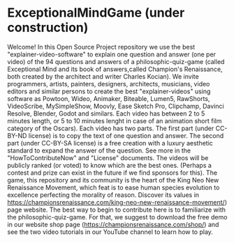 # ExceptionalMindGame (under construction)
Welcome! In this Open Source Project repository we use the best "explainer-video-software" to explain one question and answer (one per video) of the 94 questions and answers of a philosophic-quiz-game (called Exceptional Mind and its book of answers,called Champion's Renaissance, both created by the architect and writer Charles Kocian). We invite programmers, artists, painters, designers, architects, musicians, video editors and similar persons to create the best "explainer-videos" using software as Powtoon, Wideo, Animaker, Biteable, Lumen5, RawShorts, VideoScribe, MySimpleShow, Moovly, Ease Sketch Pro, Clipchamp, Davinci Resolve, Blender, Godot and similars. Each video has between 2 to 5 minutes length, or 5 to 10 minutes lenght in case of an animation short film category of the Oscars). Each video has two parts. The first part (under CC-BY-ND license) is to copy the text of one question and answer. The second part (under CC-BY-SA license) is a free creation with a luxury aesthetic standard to expand the answer of the question. See more in the "HowToContributeNow" and "License" documents. The videos will be publicly ranked (or voted) to know which are the best ones. (Perhaps a contest and prize can exist in the future if we find sponsors for this). The game, this repository and its community is the heart of the King Neo New Renaissance Movement, which feat is to ease human species evolution to excellence perfecting the morality of reason. Discover its values in https://championsrenaissance.com/king-neo-new-renaissance-movement/) page website. The best way to begin to contribute here is to familiarize with the philosophic-quiz-game. For that, we suggest to download the free demo in our website shop page (https://championsrenaissance.com/shop/) and see the two video tutorials in our YouTube channel to learn how to play. 
